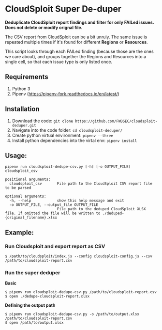 
# CloudSploit Super De-duper
**Deduplicate CloudSploit report findings and filter for only FAILed issues. Does not delete or modify orignal file.**

The CSV report from CloudSploit can be a bit unruly. The same issue is repeated multiple times if it's found for different **Regions** or **Resources**.

This script looks through each FAILed finding (because those are the ones we care about), and groups together the Regions and Resources into a single cell, so that each issue type is only listed once.

## Requirements
1. Python 3
2. Pipenv (https://pipenv-fork.readthedocs.io/en/latest/)

## Installation
1. Download the code: `git clone https://github.com/FWDSEC/cloudsploit-deduper.git`
2. Navigate into the code folder: `cd cloudsploit-deduper/`
3. Create python virtual environment: `pipenv --three`
4. Install python dependencies into the virtal env: `pipenv install`

## Usage:
`pipenv run cloudsploit-dedupe-csv.py [-h] [-o OUTPUT_FILE] cloudsploit_csv`
```
positional arguments:
  cloudsploit_csv       File path to the CloudSploit CSV report file to be parsed

optional arguments:
  -h, --help            show this help message and exit
  -o OUTPUT_FILE, --output_file OUTPUT_FILE
                        File path to the deduped CloudSploit XLSX file. If omitted the file will be written to ./deduped-{original_filename}.xlsx
```

## Example:
### Run Cloudsploit and export report as CSV
```
$ /path/to/cloudsploit/index.js --config cloudsploit-config.js --csv /path/to/cloudsploit-report.csv
```
### Run the super deduper
**Basic**
```
$ pipenv run cloudsploit-dedupe-csv.py /path/to/cloudsploit-report.csv
$ open ./dedupe-cloudsploit-report.xlsx
```
**Defining the output path**
```
$ pipenv run cloudsploit-dedupe-csv.py -o /path/to/output.xlsx /path/to/cloudsploit-report.csv
$ open /path/to/output.xlsx
```

